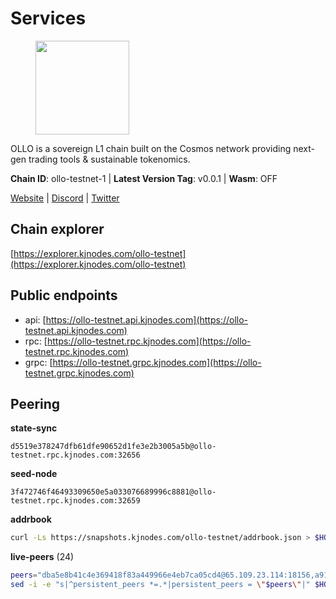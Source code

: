 # Services

<figure><img src="https://raw.githubusercontent.com/kj89/testnet_manuals/main/pingpub/logos/ollo.png" width="150" alt=""><figcaption></figcaption></figure>

OLLO is a sovereign L1 chain built on the Cosmos network providing  next-gen trading tools & sustainable tokenomics.

**Chain ID**: ollo-testnet-1 | **Latest Version Tag**: v0.0.1 | **Wasm**: OFF

[Website](https://www.ollostation.zone) | [Discord](https://discord.com/invite/GxBqZ9mSSm) | [Twitter](https://twitter.com/OLLOStation)




## Chain explorer
[https://explorer.kjnodes.com/ollo-testnet](https://explorer.kjnodes.com/ollo-testnet)

## Public endpoints

* api: [https://ollo-testnet.api.kjnodes.com](https://ollo-testnet.api.kjnodes.com)
* rpc: [https://ollo-testnet.rpc.kjnodes.com](https://ollo-testnet.rpc.kjnodes.com)
* grpc: [https://ollo-testnet.grpc.kjnodes.com](https://ollo-testnet.grpc.kjnodes.com)

## Peering

**state-sync**

```text
d5519e378247dfb61dfe90652d1fe3e2b3005a5b@ollo-testnet.rpc.kjnodes.com:32656
```

**seed-node**

```text
3f472746f46493309650e5a033076689996c8881@ollo-testnet.rpc.kjnodes.com:32659
```

**addrbook**
```bash
curl -Ls https://snapshots.kjnodes.com/ollo-testnet/addrbook.json > $HOME/.ollo/config/addrbook.json
```

**live-peers** (24)
```bash
peers="dba5e8b41c4e369418f83a449966e4eb7ca05cd4@65.109.23.114:18156,a9123ae1e1b7f8438e7262efd50031aab600df41@154.12.225.160:32656,da8d3ca8e1c147f0037b1c43ad3de7174f5ec1b7@209.145.59.224:26656,536c816c0d32ceb601fcf047284f65dc68c0513a@65.21.134.202:26626,d5519e378247dfb61dfe90652d1fe3e2b3005a5b@65.109.68.190:32656,7dc63d58dccf6777206d5cdbc1ec1b9ba5221bd5@65.108.97.58:15656,2a8f0fada8b8b71b8154cf30ce44aebea1b5fe3d@146.59.116.136:26656,42beefd08b5f8580177d1506220db3a548090262@65.108.195.29:26116,8c4a28db4a9f4a37725d504d6f87fb5e1aee0266@49.12.216.13:46656,a553ae4af55d127300dd707a46e715b47a82610a@65.21.131.215:26626,3ea40f63890f10272201edf96d2a49e197e52091@65.108.105.48:18156,ef8863e006ba8eaea3aa8b780b01b82b401d7bd9@84.46.252.45:56656,b1c40c092d4c889d14ac8db36621c114f811d797@65.109.92.241:22046,43da48176665407ebbe40f809a0ec2c84ab0579e@65.109.24.121:26656,9865c6e15faced6643adc228e3a59744e1b4e277@116.203.29.162:46656,dd577d8f2e997d7e70495640aff124ddb70d1a21@95.217.192.222:26656,5c2a752c9b1952dbed075c56c600c3a79b58c395@195.3.220.135:27006,cadc2b601a188aedbe4156a6eb5a81e00770bcfc@65.108.219.110:26656,771cfca799033e327511b25ae77784e02818d77f@65.108.101.4:23486,517786f9e5e9caf196fed64c2130528e0ef59643@65.109.70.23:18156,0ce58fd448e62aa0c06c2603d8e047b9c7f9a3e5@38.242.158.251:26656,1d576b61c0c56a9b6ef6dabf336fd3cf04c017b1@95.217.223.85:15656,f09d8e2ada2d1d66a9cc8213a1d8ca7c6e5a29a6@65.108.79.57:54656,5c3866af45b659bb2585f9209f95ed362079aa3b@38.242.149.134:26656"
sed -i -e "s|^persistent_peers *=.*|persistent_peers = \"$peers\"|" $HOME/.ollo/config/config.toml
```

